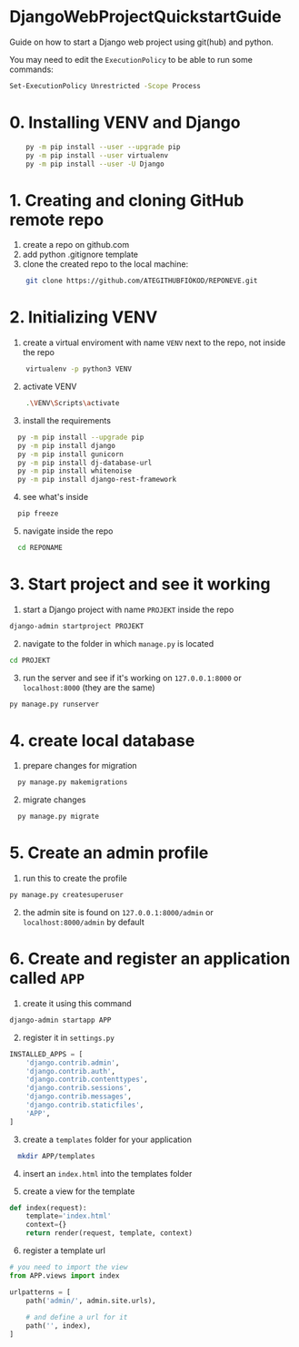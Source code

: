 # DjangoWebProjectQuickstartGuide
Guide on how to start a Django web project using git(hub) and python.

You may need to edit the ``ExecutionPolicy`` to be able to run some commands:
```sh
Set-ExecutionPolicy Unrestricted -Scope Process
```

# 0. Installing VENV and Django

```sh
	py -m pip install --user --upgrade pip
	py -m pip install --user virtualenv
	py -m pip install --user -U Django
```

# 1. Creating and cloning GitHub remote repo

1. create a repo on github.com
2. add python .gitignore template
3. clone the created repo to the local machine:
```sh
	git clone https://github.com/ATEGITHUBFIÓKOD/REPONEVE.git
```

# 2. Initializing VENV

1. create a virtual enviroment with name ``VENV`` next to the repo, not inside the repo
```sh
	virtualenv -p python3 VENV
```

2. activate VENV
```sh
	.\VENV\Scripts\activate
```

3. install the requirements
```sh
  py -m pip install --upgrade pip
  py -m pip install django
  py -m pip install gunicorn
  py -m pip install dj-database-url
  py -m pip install whitenoise
  py -m pip install django-rest-framework
```

4. see what's inside
```sh
  pip freeze
```

5. navigate inside the repo
```sh
  cd REPONAME
```

# 3. Start project and see it working

1. start a Django project with name ``PROJEKT`` inside the repo
```sh
django-admin startproject PROJEKT
```

2. navigate to the folder in which ``manage.py`` is located
```sh
cd PROJEKT
```

3. run the server and see if it's working on ``127.0.0.1:8000`` or ``localhost:8000`` (they are the same)
```sh
py manage.py runserver
``` 

# 4. create local database

1. prepare changes for migration
```sh
  py manage.py makemigrations
```

2. migrate changes
```sh
  py manage.py migrate
```

# 5. Create an admin profile

1. run this to create the profile
```sh
py manage.py createsuperuser
```

2. the admin site is found on ``127.0.0.1:8000/admin`` or ``localhost:8000/admin`` by default

# 6. Create and register an application called ``APP``

1. create it using this command
```sh
django-admin startapp APP
```

2. register it in ``settings.py``
```py
INSTALLED_APPS = [
    'django.contrib.admin',
    'django.contrib.auth',
    'django.contrib.contenttypes',
    'django.contrib.sessions',
    'django.contrib.messages',
    'django.contrib.staticfiles',
    'APP',
]
```

3. create a ``templates`` folder for your application
```sh
  mkdir APP/templates
```

4. insert an ``index.html`` into the templates folder

5. create a view for the template
```py
def index(request):
    template='index.html'
    context={}
    return render(request, template, context)
```

6. register a template url
```py
# you need to import the view
from APP.views import index

urlpatterns = [
    path('admin/', admin.site.urls),
    
    # and define a url for it
    path('', index),
]
```

















